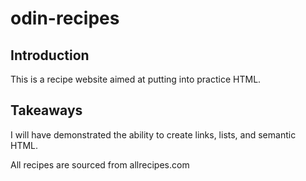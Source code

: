 # odin-recipes

## Introduction
This is a recipe website aimed at putting into practice HTML. 

## Takeaways
I will have demonstrated the ability to create links, lists, and semantic HTML.

All recipes are sourced from allrecipes.com